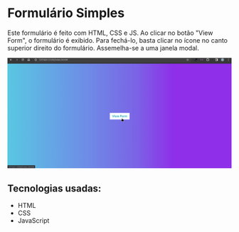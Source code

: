 # Formulário Simples

Este formulário é feito com HTML, CSS e JS. Ao clicar no botão "View Form", o formulário é exibido. Para fechá-lo, basta clicar no ícone no canto superior direito do formulário. Assemelha-se a uma janela modal.

![GIF do formulário](assets/img/form.gif)

## Tecnologias usadas:

- HTML
- CSS
- JavaScript
